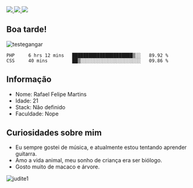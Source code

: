 

  <a target='_blank' href="https://www.notion.so/MySql-7c684f2e63804c8593e1f1869bf48cf4">
   <img src="https://img.shields.io/badge/Notion-000000?style=for-the-badge&logo=notion&logoColor=white">
  </a>

  <a target='_blank' href="https://www.linkedin.com/in/rafaelfelipemartins/">
   <img src="https://img.shields.io/badge/LinkedIn-0077B5?style=for-the-badge&logo=linkedin&logoColor=white">
   </a>
   
   <a target='_blank' href="https://discord.gg/PUQmFUZ582">
   <img src="https://img.shields.io/badge/Discord-7289DA?style=for-the-badge&logo=discord&logoColor=white">
   </a>
  
 
<!--<p align="left"> <img src="https://komarev.com/ghpvc/?username=Miopiaa&label=Profile%20views&color=0e75b6&style=flat" alt="Miopiaa" /> </p>-->   

## Boa tarde!

![testegangar](https://user-images.githubusercontent.com/57761831/145878829-6516efec-2c64-4472-912c-6757e46bb1bf.gif)

<!--START_SECTION:waka-->
```text
PHP     6 hrs 12 mins   ██████████████████████▒░░   89.92 % 
CSS     40 mins         ██▒░░░░░░░░░░░░░░░░░░░░░░   09.86 % 
```
<!--END_SECTION:waka-->


## Informação 

<ul>
  <li> Nome: Rafael Felipe Martins
  <li> Idade: 21
  <li> Stack: Não definido 
  <li> Faculdade: Nope  
</ul>

## Curiosidades sobre mim

* Eu sempre gostei de música, e atualmente estou tentando aprender guitarra.   
* Amo a vida animal, meu sonho de criança era ser biólogo.  
* Gosto muito de macaco e árvore.

![judite1](https://user-images.githubusercontent.com/57761831/144719189-7d7e11bd-8eb3-4dd3-94f3-23ef3fd6eab8.jpg)
